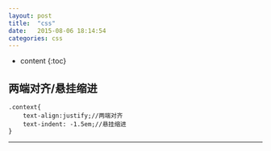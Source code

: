 ```yaml
---
layout: post
title:  "css"
date:   2015-08-06 18:14:54
categories: css
---
```


* content
{:toc}

## 两端对齐/悬挂缩进

	.context{
		text-align:justify;//两端对齐
		text-indent: -1.5em;//悬挂缩进
	}

---


